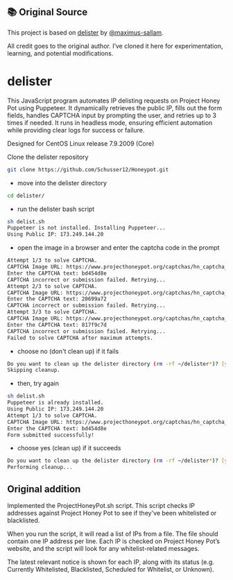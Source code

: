## 📚 Original Source

This project is based on [delister](https://github.com/maximus-sallam/delister) by [@maximus-sallam](https://github.com/maximus-sallam).

All credit goes to the original author. I’ve cloned it here for experimentation, learning, and potential modifications.

# delister
This JavaScript program automates IP delisting requests on Project Honey Pot using Puppeteer. It dynamically retrieves the public IP, fills out the form fields, handles CAPTCHA input by prompting the user, and retries up to 3 times if needed. It runs in headless mode, ensuring efficient automation while providing clear logs for success or failure.

Designed for CentOS Linux release 7.9.2009 (Core)

Clone the delister repository
```bash
git clone https://github.com/Schusser12/Honeypot.git
```

- move into the delister directory
```bash
cd delister/
```

- run the delister bash script
```bash
sh delist.sh
Puppeteer is not installed. Installing Puppeteer...
Using Public IP: 173.249.144.20
```
- open the image in a browser and enter the captcha code in the prompt
```bash
Attempt 1/3 to solve CAPTCHA.
CAPTCHA Image URL: https://www.projecthoneypot.org/captchas/hn_captcha_3485447e.jpg
Enter the CAPTCHA text: bd454d8e
CAPTCHA incorrect or submission failed. Retrying...
Attempt 2/3 to solve CAPTCHA.
CAPTCHA Image URL: https://www.projecthoneypot.org/captchas/hn_captcha_aa90399d.jpg
Enter the CAPTCHA text: 20699a72
CAPTCHA incorrect or submission failed. Retrying...
Attempt 3/3 to solve CAPTCHA.
CAPTCHA Image URL: https://www.projecthoneypot.org/captchas/hn_captcha_b71314a0.jpg
Enter the CAPTCHA text: 817f9c7d
CAPTCHA incorrect or submission failed. Retrying...
Failed to solve CAPTCHA after maximum attempts.
```
- choose no (don't clean up) if it fails
```bash
Do you want to clean up the delister directory (rm -rf ~/delister*)? [y/N]: n
Skipping cleanup.
```

- then, try again
```bash
sh delist.sh
Puppeteer is already installed.
Using Public IP: 173.249.144.20
Attempt 1/3 to solve CAPTCHA.
CAPTCHA Image URL: https://www.projecthoneypot.org/captchas/hn_captcha_5f0ae3a6.jpg
Enter the CAPTCHA text: bd454d8e
Form submitted successfully!
```
- choose yes (clean up) if it succeeds
```bash
Do you want to clean up the delister directory (rm -rf ~/delister*)? [y/N]: y
Performing cleanup...
```

## Original addition
Implemented the ProjectHoneyPot.sh script.
This script checks IP addresses against Project Honey Pot to see if they've been whitelisted or blacklisted.

When you run the script, it will read a list of IPs from a file. The file should contain one IP address per line.
Each IP is checked on Project Honey Pot’s website, and the script will look for any whitelist-related messages.

The latest relevant notice is shown for each IP, along with its status (e.g. Currently Whitelisted, Blacklisted, Scheduled for Whitelist, or Unknown).
